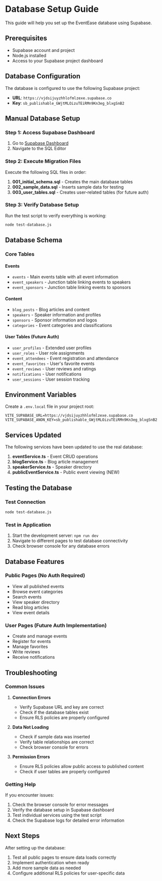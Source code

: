 # Database Setup Guide

This guide will help you set up the EventEase database using Supabase.

## Prerequisites

- Supabase account and project
- Node.js installed
- Access to your Supabase project dashboard

## Database Configuration

The database is configured to use the following Supabase project:
- **URL**: `https://vjdsijuyzhhlofmlzexe.supabase.co`
- **Key**: `sb_publishable_GWjtMLOizuTEiRMn9Kn3eg_blxgSnB2`

## Manual Database Setup

### Step 1: Access Supabase Dashboard

1. Go to [Supabase Dashboard](https://supabase.com/dashboard/project/vjdsijuyzhhlofmlzexe)
2. Navigate to the SQL Editor

### Step 2: Execute Migration Files

Execute the following SQL files in order:

1. **001_initial_schema.sql** - Creates the main database tables
2. **002_sample_data.sql** - Inserts sample data for testing
3. **003_user_tables.sql** - Creates user-related tables (for future auth)

### Step 3: Verify Database Setup

Run the test script to verify everything is working:

```bash
node test-database.js
```

## Database Schema

### Core Tables

#### Events
- `events` - Main events table with all event information
- `event_speakers` - Junction table linking events to speakers
- `event_sponsors` - Junction table linking events to sponsors

#### Content
- `blog_posts` - Blog articles and content
- `speakers` - Speaker information and profiles
- `sponsors` - Sponsor information and logos
- `categories` - Event categories and classifications

#### User Tables (Future Auth)
- `user_profiles` - Extended user profiles
- `user_roles` - User role assignments
- `event_attendees` - Event registration and attendance
- `event_favorites` - User's favorite events
- `event_reviews` - User reviews and ratings
- `notifications` - User notifications
- `user_sessions` - User session tracking

## Environment Variables

Create a `.env.local` file in your project root:

```env
VITE_SUPABASE_URL=https://vjdsijuyzhhlofmlzexe.supabase.co
VITE_SUPABASE_ANON_KEY=sb_publishable_GWjtMLOizuTEiRMn9Kn3eg_blxgSnB2
```

## Services Updated

The following services have been updated to use the real database:

1. **eventService.ts** - Event CRUD operations
2. **blogService.ts** - Blog article management
3. **speakerService.ts** - Speaker directory
4. **publicEventService.ts** - Public event viewing (NEW)

## Testing the Database

### Test Connection
```bash
node test-database.js
```

### Test in Application
1. Start the development server: `npm run dev`
2. Navigate to different pages to test database connectivity
3. Check browser console for any database errors

## Database Features

### Public Pages (No Auth Required)
- View all published events
- Browse event categories
- Search events
- View speaker directory
- Read blog articles
- View event details

### User Pages (Future Auth Implementation)
- Create and manage events
- Register for events
- Manage favorites
- Write reviews
- Receive notifications

## Troubleshooting

### Common Issues

1. **Connection Errors**
   - Verify Supabase URL and key are correct
   - Check if the database tables exist
   - Ensure RLS policies are properly configured

2. **Data Not Loading**
   - Check if sample data was inserted
   - Verify table relationships are correct
   - Check browser console for errors

3. **Permission Errors**
   - Ensure RLS policies allow public access to published content
   - Check if user tables are properly configured

### Getting Help

If you encounter issues:
1. Check the browser console for error messages
2. Verify the database setup in Supabase dashboard
3. Test individual services using the test script
4. Check the Supabase logs for detailed error information

## Next Steps

After setting up the database:
1. Test all public pages to ensure data loads correctly
2. Implement authentication when ready
3. Add more sample data as needed
4. Configure additional RLS policies for user-specific data



